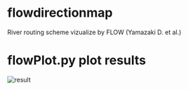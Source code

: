 # flowdirectionmap
River routing scheme vizualize by FLOW (Yamazaki D. et al.)


# flowPlot.py plot results
![result](master/Lena_mod.png)

